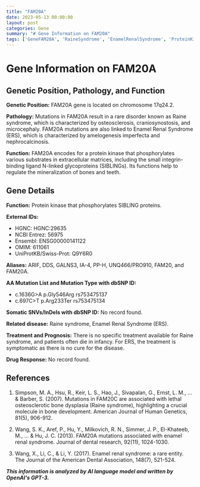 ```yaml
---
title: "FAM20A"
date: 2023-05-13 00:00:00
layout: post
categories: Gene
summary: "# Gene Information on FAM20A"
tags: ['GeneFAM20A', 'RaineSyndrome', 'EnamelRenalSyndrome', 'ProteinKinase', 'Phosphorylation', 'SIBLINGproteins', 'Mutation', 'BoneDevelopment']
---
```


# Gene Information on FAM20A

## Genetic Position, Pathology, and Function

**Genetic Position:** FAM20A gene is located on chromosome 17q24.2.

**Pathology:** Mutations in FAM20A result in a rare disorder known as Raine syndrome, which is characterized by osteosclerosis, craniosynostosis, and microcephaly. FAM20A mutations are also linked to Enamel Renal Syndrome (ERS), which is characterized by amelogenesis imperfecta and nephrocalcinosis.

**Function:** FAM20A encodes for a protein kinase that phosphorylates various substrates in extracellular matrices, including the small integrin-binding ligand N-linked glycoproteins (SIBLINGs). Its functions help to regulate the mineralization of bones and teeth.

## Gene Details

**Function:** Protein kinase that phosphorylates SIBLING proteins.

**External IDs:** 

- HGNC: HGNC:29635
- NCBI Entrez: 56975
- Ensembl: ENSG00000141122
- OMIM: 611061
- UniProtKB/Swiss-Prot: Q9Y6R0

**Aliases:** ARIF, DDS, GALNS3, IA-4, PP-H, UNQ466/PRO910, FAM20, and FAM20A.

**AA Mutation List and Mutation Type with dbSNP ID:** 

- c.1636G>A p.Gly546Arg rs753475137
- c.697C>T p.Arg233Ter rs753475134

**Somatic SNVs/InDels with dbSNP ID:** No record found.

**Related disease:** Raine syndrome, Enamel Renal Syndrome (ERS).

**Treatment and Prognosis:** There is no specific treatment available for Raine syndrome, and patients often die in infancy. For ERS, the treatment is symptomatic as there is no cure for the disease.

**Drug Response:** No record found.

## References

1. Simpson, M. A., Hsu, R., Keir, L. S., Hao, J., Sivapalan, G., Ernst, L. M., ... & Barber, S. (2007). Mutations in FAM20C are associated with lethal osteosclerotic bone dysplasia (Raine syndrome), highlighting a crucial molecule in bone development. American Journal of Human Genetics, 81(5), 906-912.

2. Wang, S. K., Aref, P., Hu, Y., Milkovich, R. N., Simmer, J. P., El-Khateeb, M., ... & Hu, J. C. (2013). FAM20A mutations associated with enamel renal syndrome. Journal of dental research, 92(11), 1024-1030.

3. Wang, X., Li, C., & Li, Y. (2017). Enamel renal syndrome: a rare entity. The Journal of the American Dental Association, 148(7), 521-524.

**_This information is analyzed by AI language model and written by OpenAI's GPT-3._**